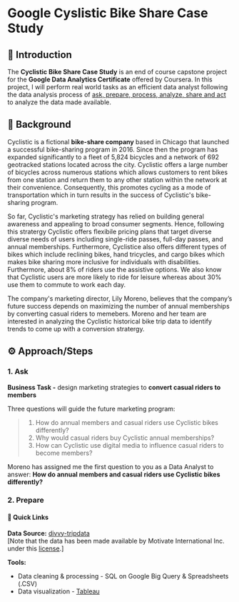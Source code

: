 # Google Cyslistic Bike Share Case Study

## 📝 Introduction 
The **Cyclistic Bike Share Case Study** is an end of course capstone project for the **Google Data Analytics Certificate** offered by Coursera. In this project, I will perform real world tasks as an efficient data analyst following the data analysis process of <ins>ask, prepare, process, analyze, share and act</ins> to analyze the data made available. 

## 💬 Background
Cyclistic is a fictional **bike-share company** based in Chicago that launched a successful bike-sharing program in 2016. Since then the program has expanded significantly to a fleet of 5,824 bicycles and a network of 692 geotracked stations located across the city. Cyclistic offers a large number of bicycles across numerous stations which allows customers to rent bikes from one station and return them to any other station within the network at their convenience. Consequently, this promotes cycling as a mode of transportation which in turn results in the success of Cyclistic's bike-sharing program. 

So far, Cyclistic's marketing strategy has relied on building general awareness and appealing to broad consumer segments. Hence, following this stratergy Cyclistic offers flexibile pricing plans that target diverse diverse needs of users including single-ride passes, full-day passes, and annual memberships. Furthermore, Cyclistice also offers different types of bikes which include reclining bikes, hand tricycles, and cargo bikes which makes bike sharing more inclusive for individuals with disabilities. Furthermore, about 8% of riders use the assistive options. We also know that Cyclistic users are more likely to ride for leisure whereas about 30% use them to commute to work each day. 

The company's marketing director, Lily Moreno, believes that the company’s future success depends on maximizing the number of annual memberships by converting casual riders to memebers. Moreno and her team are interested in analyzing the Cyclistic historical bike trip data to identify trends to come up with a conversion stratergy.

## ⚙ Approach/Steps
### 1. Ask
**Business Task -** design marketing strategies to **convert casual riders to members**

Three questions will guide the future marketing program:
 
> 1. How do annual members and casual riders use Cyclistic bikes differently?
> 2. Why would casual riders buy Cyclistic annual memberships?
> 3. How can Cyclistic use digital media to influence casual riders to become members?

Moreno has assigned me the first question to you as a Data Analyst to answer: **How do annual members and casual riders use Cyclistic bikes differently?**

### 2. Prepare
#### 🔗 Quick Links
**Data Source:** [divvy-tripdata](https://divvy-tripdata.s3.amazonaws.com/index.html) <br>
[Note that the data has been made available by Motivate International Inc. under this [<ins>license</ins>](https://www.divvybikes.com/data-license-agreement).]

**Tools:** <br>
- Data cleaning & processing - SQL on Google Big Query & Spreadsheets (.CSV)
- Data visualization - [Tableau](https://public.tableau.com/app/profile/saad.khan6444/viz/CyclisticBikeShare_17016300215350/Totaltripsvsdays)
